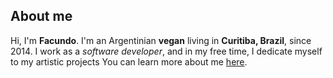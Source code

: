 ## About me
Hi, I'm **Facundo**. I'm an Argentinian **vegan** living in **Curitiba, Brazil**, since 2014. I work as a _software developer_, and in my free time, I dedicate myself to my artistic projects
You can learn more about me [here](https://www.facundoleites.com).